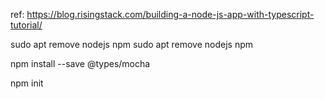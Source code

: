 ref:
https://blog.risingstack.com/building-a-node-js-app-with-typescript-tutorial/

sudo apt remove nodejs npm
sudo apt remove nodejs npm

npm install --save @types/mocha

npm init


